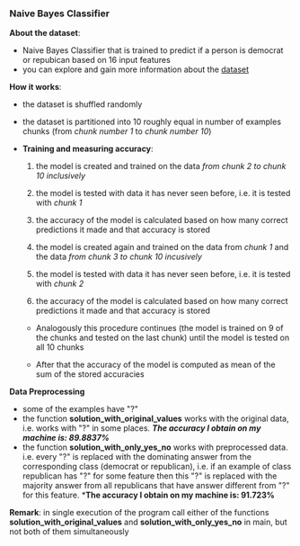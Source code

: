 ### Naive Bayes Classifier

**About the dataset**:
* Naive Bayes Classifier that is trained to predict if a person is democrat or repubican based on 16 input features
* you can explore and gain more information about the [dataset](http://archive.ics.uci.edu/ml/datasets/Congressional+Voting+Records)

**How it works**:
* the dataset is shuffled randomly
* the dataset is partitioned into 10 roughly equal in number of examples chunks (from *chunk number 1* to *chunk number 10*)
* **Training and measuring accuracy**:
    1. the model is created and trained on the data *from chunk 2 to chunk 10 inclusively*
    2. the model is tested with data it has never seen before, i.e. it is tested with *chunk 1*
    3. the accuracy of the model is calculated based on how many correct predictions it made and that accuracy is stored

    4. the model is created again and trained on the data from *chunk 1* and the data *from chunk 3 to chunk 10 incusively*
    5. the model is tested with data it has never seen before, i.e. it is tested with *chunk 2*
    6. the accuracy of the model is calculated based on how many correct predictions it made and that accuracy is stored

    * Analogously this procedure continues (the model is trained on 9 of the chunks and tested on the last chunk) until the model is tested on all 10 chunks

    * After that the accuracy of the model is computed as mean of the sum of the stored accuracies

**Data Preprocessing**
* some of the examples have "?"
* the function **solution_with_original_values** works with the original data, i.e. works with "?" in some places. ***The accuracy I obtain on my machine is: 89.8837%***
* the function **solution_with_only_yes_no** works with preprocessed data. i.e. every "?" is replaced with the dominating answer from the corresponding class (democrat or republican), i.e. if an example of class republican has "?" for some feature then this "?" is replaced with the majority answer from all republicans that have answer different from "?" for this feature. ***The accuracy I obtain on my machine is: 91.723%**

**Remark**: in single execution of the program call either of the functions **solution_with_original_values** and **solution_with_only_yes_no** in main, but not both of them simultaneously
